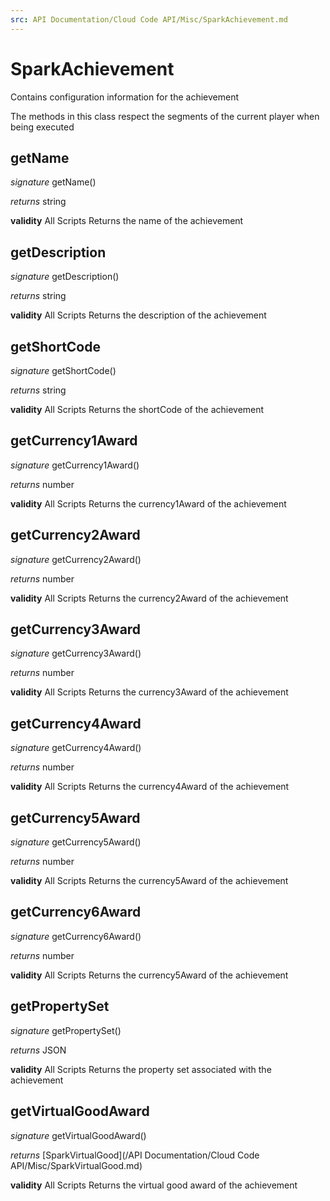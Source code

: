 ```yaml
---
src: API Documentation/Cloud Code API/Misc/SparkAchievement.md
---
```


# SparkAchievement

Contains configuration information for the achievement

The methods in this class respect the segments of the current player when being executed


## getName
_signature_ getName()</p>
_returns_ string</p>
<b>validity</b> All Scripts
Returns the name of the achievement

## getDescription
_signature_ getDescription()</p>
_returns_ string</p>
<b>validity</b> All Scripts
Returns the description of the achievement

## getShortCode
_signature_ getShortCode()</p>
_returns_ string</p>
<b>validity</b> All Scripts
Returns the shortCode of the achievement

## getCurrency1Award
_signature_ getCurrency1Award()</p>
_returns_ number</p>
<b>validity</b> All Scripts
Returns the currency1Award of the achievement

## getCurrency2Award
_signature_ getCurrency2Award()</p>
_returns_ number</p>
<b>validity</b> All Scripts
Returns the currency2Award of the achievement

## getCurrency3Award
_signature_ getCurrency3Award()</p>
_returns_ number</p>
<b>validity</b> All Scripts
Returns the currency3Award of the achievement

## getCurrency4Award
_signature_ getCurrency4Award()</p>
_returns_ number</p>
<b>validity</b> All Scripts
Returns the currency4Award of the achievement

## getCurrency5Award
_signature_ getCurrency5Award()</p>
_returns_ number</p>
<b>validity</b> All Scripts
Returns the currency5Award of the achievement

## getCurrency6Award
_signature_ getCurrency6Award()</p>
_returns_ number</p>
<b>validity</b> All Scripts
Returns the currency5Award of the achievement

## getPropertySet
_signature_ getPropertySet()</p>
_returns_ JSON</p>
<b>validity</b> All Scripts
Returns the property set associated with the achievement

## getVirtualGoodAward
_signature_ getVirtualGoodAward()</p>
_returns_ [SparkVirtualGood](/API Documentation/Cloud Code API/Misc/SparkVirtualGood.md)</p>
<b>validity</b> All Scripts
Returns the virtual good award of the achievement

